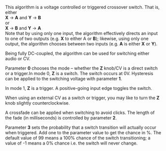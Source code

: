 
This algorithm is a voltage controlled or triggered crossover switch. That is, either  
**X** → **A** and **Y** → **B**  
or  
**X** → **B** and **Y** → **A**  
Note that by using only one input, the algorithm effectively directs an input to one of two outputs (e.g. **X** to either A
or **B**); likewise, using only one output, the algorithm chooses between two inputs (e.g. **A** is either **X** or **Y**).

Being fully DC-coupled, the algorithm can be used for switching either audio or CV.

Parameter **0** chooses the mode – whether the **Z** knob/CV is a direct switch or a trigger.In mode 0, **Z** is a switch. The
switch occurs at 0V. Hysteresis can be applied to the switching voltage with parameter **1**.

In mode 1, **Z** is a trigger. A positive-going input edge toggles the switch.

When using an external CV as a switch or trigger, you may like to turn the **Z** knob slightly counterclockwise.

A crossfade can be applied when switching to avoid clicks. The length of the fade (in milliseconds) is controlled by
parameter **2**.

Parameter **3** sets the probability that a switch transition will actually occur when triggered. Add one to the parameter
value to get the chance in %. The default value of 99 means a 100% chance of the switch transitioning; a value of -1
means a 0% chance i.e. the switch will never change.
